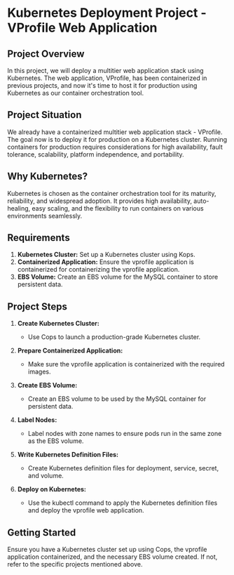 # Kubernetes Deployment Project - VProfile Web Application

## Project Overview

In this project, we will deploy a multitier web application stack using Kubernetes. The web application, VProfile, has been containerized in previous projects, and now it's time to host it for production using Kubernetes as our container orchestration tool.

## Project Situation

We already have a containerized multitier web application stack - VProfile. The goal now is to deploy it for production on a Kubernetes cluster. Running containers for production requires considerations for high availability, fault tolerance, scalability, platform independence, and portability.

## Why Kubernetes?

Kubernetes is chosen as the container orchestration tool for its maturity, reliability, and widespread adoption. It provides high availability, auto-healing, easy scaling, and the flexibility to run containers on various environments seamlessly.

## Requirements

1. **Kubernetes Cluster:** Set up a Kubernetes cluster using Kops. 
2. **Containerized Application:** Ensure the vprofile application is containerized for containerizing the vprofile application.
3. **EBS Volume:** Create an EBS volume for the MySQL container to store persistent data.

## Project Steps

1. **Create Kubernetes Cluster:**
   - Use Cops to launch a production-grade Kubernetes cluster. 

2. **Prepare Containerized Application:**
   - Make sure the vprofile application is containerized with the required images.

3. **Create EBS Volume:**
   - Create an EBS volume to be used by the MySQL container for persistent data.

4. **Label Nodes:**
   - Label nodes with zone names to ensure pods run in the same zone as the EBS volume.

5. **Write Kubernetes Definition Files:**
   - Create Kubernetes definition files for deployment, service, secret, and volume.

6. **Deploy on Kubernetes:**
   - Use the kubectl command to apply the Kubernetes definition files and deploy the vprofile web application.

## Getting Started

Ensure you have a Kubernetes cluster set up using Cops, the vprofile application containerized, and the necessary EBS volume created. If not, refer to the specific projects mentioned above.

